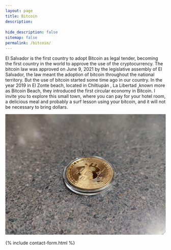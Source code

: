 ```yaml
---
layout: page
title: Bitcoin
description:

hide_description: false
sitemap: false
permalink: /bitcoin/
---
```


El Salvador is the first country to adopt Bitcoin as legal tender, becoming the first country in the world to approve the use of the cryptocurrency.
The bitcoin law was approved on June 9, 2021 by the legislative assembly of El Salvador, the law meant the adoption of bitcoin throughout the national territory.
But the use of bitcoin started some time ago in our country. In the year 2019 in El Zonte beach, located in Chiltiupán , La Libertad ,known more as Bitcoin Beach, they introduced the first circular economy in Bitcoin. I invite you to explore this small town, where you can pay for your hotel room, a delicious meal and probably a surf lesson using your bitcoin, and it will not be necessary to bring dollars.

![Volcano](/assets/img/bitcoin/bitcoin-coin.jpg)

{% include contact-form.html %}
